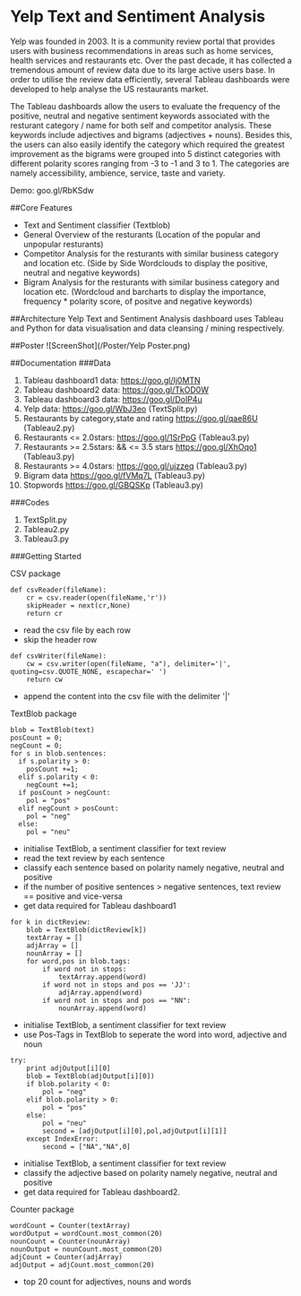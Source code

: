 # Yelp Text and Sentiment Analysis

Yelp was founded in 2003. It is a community review portal that provides users with business recommendations in areas such as home services, health services and restaurants etc. Over the past decade, it has collected a tremendous amount of review data due to its large active users base. In order to utilise the review data efficiently, several Tableau dashboards were developed to help analyse the US restaurants market.

The Tableau dashboards allow the users to evaluate the frequency of the positive, neutral and negative sentiment keywords associated with the resturant category / name for both self and competitor analysis. These keywords include adjectives and bigrams (adjectives + nouns). Besides this, the users can also easily identify the category which required the greatest improvement as the bigrams were grouped into 5 distinct categories with different polarity scores ranging from -3 to -1 and 3 to 1. The categories are namely accessibility, ambience, service, taste and variety. 

Demo: goo.gl/RbKSdw

##Core Features 
- Text and Sentiment classifier (Textblob)
- General Overview of the resturants (Location of the popular and unpopular resturants)
- Competitor Analysis for the resturants with similar business category and location etc. (Side by Side Wordclouds to display the positive, neutral and negative keywords)
- Bigram Analysis for the resturants with similar business category and location etc. (Wordcloud and barcharts to display the importance, frequency * polarity score, of positve and negative keywords) 

##Architecture
Yelp Text and Sentiment Analysis dashboard uses Tableau and Python for data visualisation and data cleansing / mining respectively.

##Poster
![ScreenShot](/Poster/Yelp Poster.png)

##Documentation
###Data
1. Tableau dashboard1 data: https://goo.gl/Ij0MTN
2. Tableau dashboard2 data: https://goo.gl/TkOD0W
3. Tableau dashboard3 data: https://goo.gl/DoIP4u
4. Yelp data: https://goo.gl/WbJ3eo (TextSplit.py)
5. Restaurants by category,state and rating https://goo.gl/qae86U (Tableau2.py)
6. Restaurants <= 2.0stars: https://goo.gl/1SrPpG (Tableau3.py)
7. Restaurants >= 2.5stars: && <= 3.5 stars https://goo.gl/XhOqo1 (Tableau3.py)
8. Restaurants >= 4.0stars: https://goo.gl/ujzzeq (Tableau3.py)
9. Bigram data https://goo.gl/fVMq7L (Tableau3.py)
10. Stopwords https://goo.gl/GBQSKp (Tableau3.py)


###Codes
1. TextSplit.py
2. Tableau2.py
3. Tableau3.py

###Getting Started

CSV package
```
def csvReader(fileName):
    cr = csv.reader(open(fileName,'r'))
    skipHeader = next(cr,None)
    return cr
```
- read the csv file by each row
- skip the header row
```
def csvWriter(fileName):
    cw = csv.writer(open(fileName, "a"), delimiter='|', quoting=csv.QUOTE_NONE, escapechar=' ')
    return cw
```
- append the content into the csv file with the delimiter '|'

TextBlob package
```
blob = TextBlob(text)
posCount = 0;
negCount = 0;
for s in blob.sentences:
  if s.polarity > 0:
    posCount +=1;
  elif s.polarity < 0:
    negCount +=1;
  if posCount > negCount:
    pol = "pos"
  elif negCount > posCount:
    pol = "neg"
  else:
    pol = "neu"
```
- initialise TextBlob, a sentiment classifier for text review
- read the text review by each sentence
- classify each sentence based on polarity namely negative, neutral and positive
- if the number of positive sentences > negative sentences, text review == positive and vice-versa
- get data required for Tableau dashboard1

```
for k in dictReview:
    blob = TextBlob(dictReview[k])
    textArray = []
    adjArray = []
    nounArray = []
    for word,pos in blob.tags:
        if word not in stops:
            textArray.append(word)
        if word not in stops and pos == 'JJ':
            adjArray.append(word)
        if word not in stops and pos == "NN":
            nounArray.append(word)
```
- initialise TextBlob, a sentiment classifier for text review
- use Pos-Tags in TextBlob to seperate the word into word, adjective and noun

```
try:
    print adjOutput[i][0]
    blob = TextBlob(adjOutput[i][0])
    if blob.polarity < 0:
        pol = "neg"
    elif blob.polarity > 0:
        pol = "pos"
    else:
        pol = "neu"
        second = [adjOutput[i][0],pol,adjOutput[i][1]]
    except IndexError:
        second = ["NA","NA",0]
```
- initialise TextBlob, a sentiment classifier for text review
- classify the adjective based on polarity namely negative, neutral and positive
- get data required for Tableau dashboard2.

Counter package
```
wordCount = Counter(textArray)
wordOutput = wordCount.most_common(20)
nounCount = Counter(nounArray)
nounOutput = nounCount.most_common(20)
adjCount = Counter(adjArray)
adjOutput = adjCount.most_common(20)
```
- top 20 count for adjectives, nouns and words


